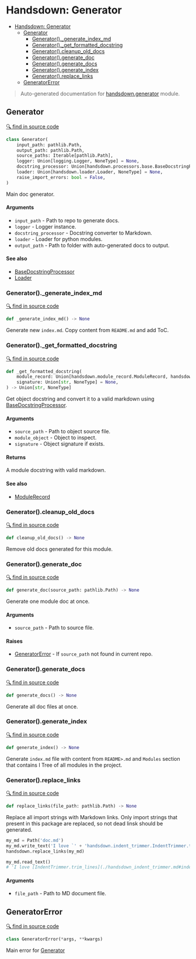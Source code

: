 # Handsdown: Generator

- [Handsdown: Generator](#handsdown-generator)
  - [Generator](#generator)
    - [Generator()._generate_index_md](#generator_generate_index_md)
    - [Generator()._get_formatted_docstring](#generator_get_formatted_docstring)
    - [Generator().cleanup_old_docs](#generatorcleanup_old_docs)
    - [Generator().generate_doc](#generatorgenerate_doc)
    - [Generator().generate_docs](#generatorgenerate_docs)
    - [Generator().generate_index](#generatorgenerate_index)
    - [Generator().replace_links](#generatorreplace_links)
  - [GeneratorError](#generatorerror)

> Auto-generated documentation for [handsdown.generator](../handsdown/generator.py) module.

## Generator

[🔍 find in source code](../handsdown/generator.py#L19)

```python
class Generator(
    input_path: pathlib.Path,
    output_path: pathlib.Path,
    source_paths: Iterable[pathlib.Path],
    logger: Union[logging.Logger, NoneType] = None,
    docstring_processor: Union[handsdown.processors.base.BaseDocstringProcessor, NoneType] = None,
    loader: Union[handsdown.loader.Loader, NoneType] = None,
    raise_import_errors: bool = False,
)
```

Main doc generator.

#### Arguments

- `input_path` - Path to repo to generate docs.
- `logger` - Logger instance.
- `docstring_processor` - Docstring converter to Markdown.
- `loader` - Loader for python modules.
- `output_path` - Path to folder with auto-generated docs to output.

#### See also

- [BaseDocstringProcessor](./handsdown_processors_base.md#basedocstringprocessor)
- [Loader](./handsdown_loader.md#loader)

### Generator()._generate_index_md

[🔍 find in source code](../handsdown/generator.py#L317)

```python
def _generate_index_md() -> None
```

Generate new `index.md`. Copy content from `README.md` and add ToC.

### Generator()._get_formatted_docstring

[🔍 find in source code](../handsdown/generator.py#L261)

```python
def _get_formatted_docstring(
    module_record: Union[handsdown.module_record.ModuleRecord, handsdown.module_record.ModuleObjectRecord],
    signature: Union[str, NoneType] = None,
) -> Union[str, NoneType]
```

Get object docstring and convert it to a valid markdown using
[BaseDocstringProcessor](./handsdown_processors_base.md#basedocstringprocessor).

#### Arguments

- `source_path` - Path to object source file.
- `module_object` - Object to inspect.
- `signature` - Object signature if exists.

#### Returns

A module docstring with valid markdown.

#### See also

- [ModuleRecord](./handsdown_module_record.md#modulerecord)

### Generator().cleanup_old_docs

[🔍 find in source code](../handsdown/generator.py#L87)

```python
def cleanup_old_docs() -> None
```

Remove old docs generated for this module.

### Generator().generate_doc

[🔍 find in source code](../handsdown/generator.py#L107)

```python
def generate_doc(source_path: pathlib.Path) -> None
```

Generate one module doc at once.

#### Arguments

- `source_path` - Path to source file.

#### Raises

- [GeneratorError](#generatorerror) - If `source_path` not found in current repo.

### Generator().generate_docs

[🔍 find in source code](../handsdown/generator.py#L154)

```python
def generate_docs() -> None
```

Generate all doc files at once.

### Generator().generate_index

[🔍 find in source code](../handsdown/generator.py#L168)

```python
def generate_index() -> None
```

Generate `index.md` file with content from `README>.md` and `Modules` section that
contains I Tree of all modules in the project.

### Generator().replace_links

[🔍 find in source code](../handsdown/generator.py#L195)

```python
def replace_links(file_path: pathlib.Path) -> None
```

Replace all import strings with Markdown links. Only import strings that present in this
package are replaced, so not dead linsk should be generated.

```python
my_md = Path('doc.md')
my_md.write_text('I love `' + 'handsdown.indent_trimmer.IndentTrimmer.trim_lines` function!')
handsdown.replace_links(my_md)

my_md.read_text()
# 'I love [IndentTrimmer.trim_lines](./handsdown_indent_trimmer.md#indenttrimmertrim_lines) function!'
```

#### Arguments

- `file_path` - Path to MD document file.

## GeneratorError

[🔍 find in source code](../handsdown/generator.py#L13)

```python
class GeneratorError(*args, **kwargs)
```

Main error for [Generator](#generator)
